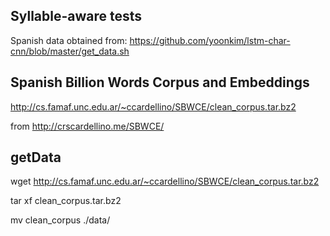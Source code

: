 ## Syllable-aware tests

Spanish data obtained from: https://github.com/yoonkim/lstm-char-cnn/blob/master/get_data.sh


## Spanish Billion Words Corpus and Embeddings

http://cs.famaf.unc.edu.ar/~ccardellino/SBWCE/clean_corpus.tar.bz2


from http://crscardellino.me/SBWCE/

## getData

wget http://cs.famaf.unc.edu.ar/~ccardellino/SBWCE/clean_corpus.tar.bz2

tar xf clean_corpus.tar.bz2

mv clean_corpus ./data/
